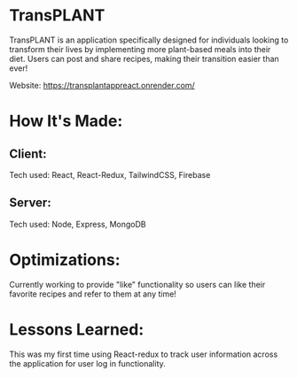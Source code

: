 
# TransPLANT

TransPLANT is an application specifically designed for individuals looking to transform their lives by implementing more plant-based meals into their diet. Users can post and share recipes, making their transition easier than ever!

Website: https://transplantappreact.onrender.com/


# How It's Made:

## Client:
Tech used: React, React-Redux, TailwindCSS, Firebase

## Server:
Tech used: Node, Express, MongoDB


# Optimizations:

Currently working to provide "like" functionality so users can like their favorite recipes and refer to them at any time!



# Lessons Learned:
This was my first time using React-redux to track user information across the application for user log in functionality.

